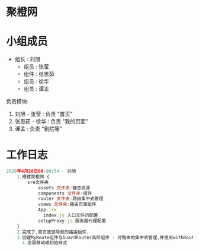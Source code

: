 # 聚橙网

# 小组成员

- 组长 : 刘旭
  - 组员 : 张莹
  - 组件 : 张思茹
  - 组员 : 徐华
  - 组员 : 谭孟

负责模块:

1.  刘旭 - 张莹 : 负责 "首页"
2.  张思茹 - 徐华 : 负责 "我的页面"
3.  谭孟 : 负责 "剧院等"

# 工作日志

```JavaScript
2020年4月28日00:00:54 - 刘旭
 	1.搭建聚橙网 {
    	sre文件夹
        	assets 文件夹:静态资源
            components 文件夹:组件
            router 文件夹:路由集中式管理
            views 文件夹:路由页面组件
          	App.jsx
        	  index.js 入口文件的配置
            setupProxy.js 服务器代理配置
    }
    2.完成了,首页底部导航的路由组件,
    3.创建MyRoute组件与GuardRouter高阶组件 - 对路由的集中式管理,并使用withRouter高阶组件给每个路由组件添加了路由信息.
	  4.全局移动端初始样式

```

